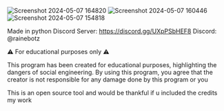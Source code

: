 
![Screenshot 2024-05-07 164820](https://github.com/Rainebott/Rainebotz-Discord-Nuker/assets/167005580/0eb49ece-343f-472a-b34c-99439cd21519)
![Screenshot 2024-05-07 160446](https://github.com/Rainebott/Rainebotz-Discord-Nuker/assets/167005580/bf7e42df-e7dc-4e64-85f1-e601fd2be0e7)
![Screenshot 2024-05-07 154818](https://github.com/Rainebott/Rainebotz-Discord-Nuker/assets/167005580/3f208ea8-9f59-4060-af7c-15cc92719dc8)

Made in python
Discord Server: https://discord.gg/UXpPSbHEF8
Discord: @rainebotz

⚠️ For educational purposes only ⚠️

This program has been created for educational purposes, highlighting the dangers of social engineering.
By using this program, you agree that the creator is not responsible for any damage done by this program or you

This is an open source tool and would be thankful if u included the credits my work 
